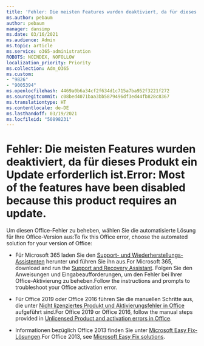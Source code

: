 ```yaml
---
title: 'Fehler: Die meisten Features wurden deaktiviert, da für dieses Produkt ein Update erforderlich ist.'
ms.author: pebaum
author: pebaum
manager: dansimp
ms.date: 03/16/2021
ms.audience: Admin
ms.topic: article
ms.service: o365-administration
ROBOTS: NOINDEX, NOFOLLOW
localization_priority: Priority
ms.collection: Adm_O365
ms.custom:
- "9826"
- "9005394"
ms.openlocfilehash: 4469a0b6a34cf2f634d1c715a7ba952f3221f272
ms.sourcegitcommit: c08bed4071baa3bb5879496df3ed44fb828c8367
ms.translationtype: HT
ms.contentlocale: de-DE
ms.lasthandoff: 03/19/2021
ms.locfileid: "50898231"
---
```

# <a name="error-most-of-the-features-have-been-disabled-because-this-product-requires-an-update"></a><span data-ttu-id="2d835-102">Fehler: Die meisten Features wurden deaktiviert, da für dieses Produkt ein Update erforderlich ist.</span><span class="sxs-lookup"><span data-stu-id="2d835-102">Error: Most of the features have been disabled because this product requires an update.</span></span>

<span data-ttu-id="2d835-103">Um diesen Office-Fehler zu beheben, wählen Sie die automatisierte Lösung für Ihre Office-Version aus:</span><span class="sxs-lookup"><span data-stu-id="2d835-103">To fix this Office error, choose the automated solution for your version of Office:</span></span>

- <span data-ttu-id="2d835-104">Für Microsoft 365 laden Sie den [Support- und Wiederherstellungs-Assistenten](https://aka.ms/SaRA-OfficeActivation-Chat) herunter und führen Sie ihn aus.</span><span class="sxs-lookup"><span data-stu-id="2d835-104">For Microsoft 365, download and run the [Support and Recovery Assistant](https://aka.ms/SaRA-OfficeActivation-Chat).</span></span> <span data-ttu-id="2d835-105">Folgen Sie den Anweisungen und Eingabeaufforderungen, um den Fehler bei Ihrer Office-Aktivierung zu beheben.</span><span class="sxs-lookup"><span data-stu-id="2d835-105">Follow the instructions and prompts to troubleshoot your Office activation error.</span></span>

- <span data-ttu-id="2d835-106">Für Office 2019 oder Office 2016 führen Sie die manuellen Schritte aus, die unter [Nicht lizenziertes Produkt und Aktivierungsfehler in Office](https://support.microsoft.com/office/0d23d3c0-c19c-4b2f-9845-5344fedc4380#bkmk_fixyourself) aufgeführt sind.</span><span class="sxs-lookup"><span data-stu-id="2d835-106">For Office 2019 or Office 2016, follow the manual steps provided in [Unlicensed Product and activation errors in Office](https://support.microsoft.com/office/0d23d3c0-c19c-4b2f-9845-5344fedc4380#bkmk_fixyourself).</span></span>

- <span data-ttu-id="2d835-107">Informationen bezüglich Office 2013 finden Sie unter [Microsoft Easy Fix-Lösungen](https://support.microsoft.com/topic/microsoft-easy-fix-solutions-have-been-discontinued-b0f4b5f9-3b5a-bd9e-d75d-d45e2f12e16c).</span><span class="sxs-lookup"><span data-stu-id="2d835-107">For Office 2013, see [Microsoft Easy Fix solutions](https://support.microsoft.com/topic/microsoft-easy-fix-solutions-have-been-discontinued-b0f4b5f9-3b5a-bd9e-d75d-d45e2f12e16c).</span></span>